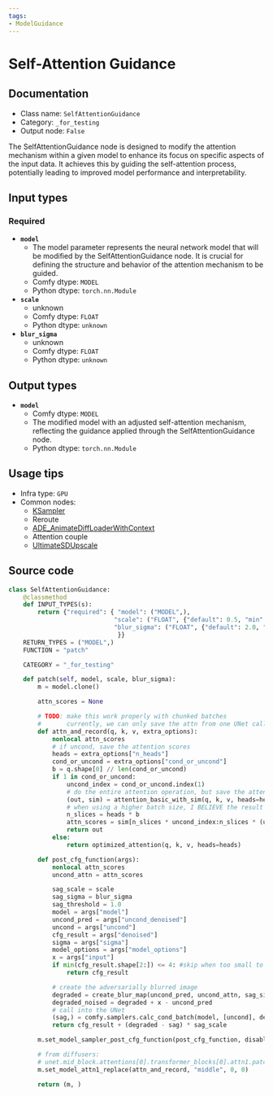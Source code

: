 ```yaml
---
tags:
- ModelGuidance
---
```


# Self-Attention Guidance
## Documentation
- Class name: `SelfAttentionGuidance`
- Category: `_for_testing`
- Output node: `False`

The SelfAttentionGuidance node is designed to modify the attention mechanism within a given model to enhance its focus on specific aspects of the input data. It achieves this by guiding the self-attention process, potentially leading to improved model performance and interpretability.
## Input types
### Required
- **`model`**
    - The model parameter represents the neural network model that will be modified by the SelfAttentionGuidance node. It is crucial for defining the structure and behavior of the attention mechanism to be guided.
    - Comfy dtype: `MODEL`
    - Python dtype: `torch.nn.Module`
- **`scale`**
    - unknown
    - Comfy dtype: `FLOAT`
    - Python dtype: `unknown`
- **`blur_sigma`**
    - unknown
    - Comfy dtype: `FLOAT`
    - Python dtype: `unknown`
## Output types
- **`model`**
    - Comfy dtype: `MODEL`
    - The modified model with an adjusted self-attention mechanism, reflecting the guidance applied through the SelfAttentionGuidance node.
    - Python dtype: `torch.nn.Module`
## Usage tips
- Infra type: `GPU`
- Common nodes:
    - [KSampler](../../Comfy/Nodes/KSampler.md)
    - Reroute
    - [ADE_AnimateDiffLoaderWithContext](../../ComfyUI-AnimateDiff-Evolved/Nodes/ADE_AnimateDiffLoaderWithContext.md)
    - Attention couple
    - [UltimateSDUpscale](../../ComfyUI_UltimateSDUpscale/Nodes/UltimateSDUpscale.md)



## Source code
```python
class SelfAttentionGuidance:
    @classmethod
    def INPUT_TYPES(s):
        return {"required": { "model": ("MODEL",),
                             "scale": ("FLOAT", {"default": 0.5, "min": -2.0, "max": 5.0, "step": 0.1}),
                             "blur_sigma": ("FLOAT", {"default": 2.0, "min": 0.0, "max": 10.0, "step": 0.1}),
                              }}
    RETURN_TYPES = ("MODEL",)
    FUNCTION = "patch"

    CATEGORY = "_for_testing"

    def patch(self, model, scale, blur_sigma):
        m = model.clone()

        attn_scores = None

        # TODO: make this work properly with chunked batches
        #       currently, we can only save the attn from one UNet call
        def attn_and_record(q, k, v, extra_options):
            nonlocal attn_scores
            # if uncond, save the attention scores
            heads = extra_options["n_heads"]
            cond_or_uncond = extra_options["cond_or_uncond"]
            b = q.shape[0] // len(cond_or_uncond)
            if 1 in cond_or_uncond:
                uncond_index = cond_or_uncond.index(1)
                # do the entire attention operation, but save the attention scores to attn_scores
                (out, sim) = attention_basic_with_sim(q, k, v, heads=heads)
                # when using a higher batch size, I BELIEVE the result batch dimension is [uc1, ... ucn, c1, ... cn]
                n_slices = heads * b
                attn_scores = sim[n_slices * uncond_index:n_slices * (uncond_index+1)]
                return out
            else:
                return optimized_attention(q, k, v, heads=heads)

        def post_cfg_function(args):
            nonlocal attn_scores
            uncond_attn = attn_scores

            sag_scale = scale
            sag_sigma = blur_sigma
            sag_threshold = 1.0
            model = args["model"]
            uncond_pred = args["uncond_denoised"]
            uncond = args["uncond"]
            cfg_result = args["denoised"]
            sigma = args["sigma"]
            model_options = args["model_options"]
            x = args["input"]
            if min(cfg_result.shape[2:]) <= 4: #skip when too small to add padding
                return cfg_result

            # create the adversarially blurred image
            degraded = create_blur_map(uncond_pred, uncond_attn, sag_sigma, sag_threshold)
            degraded_noised = degraded + x - uncond_pred
            # call into the UNet
            (sag,) = comfy.samplers.calc_cond_batch(model, [uncond], degraded_noised, sigma, model_options)
            return cfg_result + (degraded - sag) * sag_scale

        m.set_model_sampler_post_cfg_function(post_cfg_function, disable_cfg1_optimization=True)

        # from diffusers:
        # unet.mid_block.attentions[0].transformer_blocks[0].attn1.patch
        m.set_model_attn1_replace(attn_and_record, "middle", 0, 0)

        return (m, )

```
